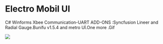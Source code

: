 # Electro Mobil UI

C# Winforms Xbee Communication-UART
ADD-ONS :Syncfusion Lineer and Radial Gauge.Bunifu v1.5.4 and metro Uİ.One more .Gif

![](https://i.hizliresim.com/odlzL9.png)
